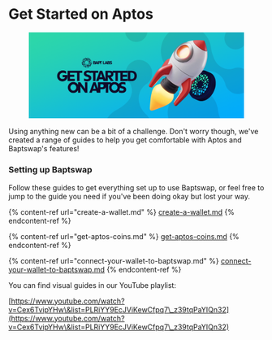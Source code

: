 # Get Started on Aptos

<figure><img src="../.gitbook/assets/image (25).png" alt=""><figcaption></figcaption></figure>

Using anything new can be a bit of a challenge. Don't worry though, we've created a range of guides to help you get comfortable with Aptos and Baptswap's features!

### Setting up Baptswap

Follow these guides to get everything set up to use Baptswap, or feel free to jump to the guide you need if you've been doing okay but lost your way.



{% content-ref url="create-a-wallet.md" %}
[create-a-wallet.md](create-a-wallet.md)
{% endcontent-ref %}

{% content-ref url="get-aptos-coins.md" %}
[get-aptos-coins.md](get-aptos-coins.md)
{% endcontent-ref %}

{% content-ref url="connect-your-wallet-to-baptswap.md" %}
[connect-your-wallet-to-baptswap.md](connect-your-wallet-to-baptswap.md)
{% endcontent-ref %}

You can find visual guides in our YouTube playlist:

[https://www.youtube.com/watch?v=Cex6TvipYHw\&list=PLRiYY9EcJViKewCfpq7\_z39tqPaYIQn32](https://www.youtube.com/watch?v=Cex6TvipYHw\&list=PLRiYY9EcJViKewCfpq7\_z39tqPaYIQn32)
